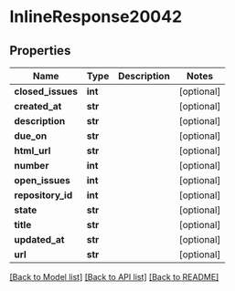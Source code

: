 # InlineResponse20042

## Properties
Name | Type | Description | Notes
------------ | ------------- | ------------- | -------------
**closed_issues** | **int** |  | [optional] 
**created_at** | **str** |  | [optional] 
**description** | **str** |  | [optional] 
**due_on** | **str** |  | [optional] 
**html_url** | **str** |  | [optional] 
**number** | **int** |  | [optional] 
**open_issues** | **int** |  | [optional] 
**repository_id** | **int** |  | [optional] 
**state** | **str** |  | [optional] 
**title** | **str** |  | [optional] 
**updated_at** | **str** |  | [optional] 
**url** | **str** |  | [optional] 

[[Back to Model list]](../README.md#documentation-for-models) [[Back to API list]](../README.md#documentation-for-api-endpoints) [[Back to README]](../README.md)

